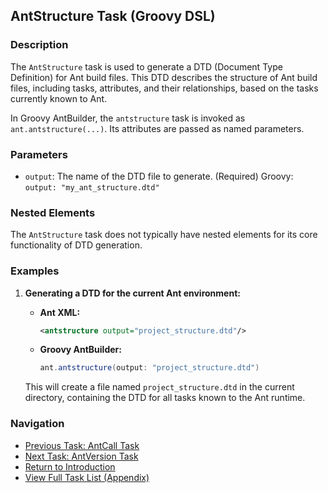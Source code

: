 ## AntStructure Task (Groovy DSL)

### Description

The `AntStructure` task is used to generate a DTD (Document Type Definition) for Ant build files. This DTD describes the structure of Ant build files, including tasks, attributes, and their relationships, based on the tasks currently known to Ant.

In Groovy AntBuilder, the `antstructure` task is invoked as `ant.antstructure(...)`. Its attributes are passed as named parameters.

### Parameters

*   `output`: The name of the DTD file to generate. (Required) Groovy: `output: "my_ant_structure.dtd"`

### Nested Elements

The `AntStructure` task does not typically have nested elements for its core functionality of DTD generation.

### Examples

1.  **Generating a DTD for the current Ant environment:**

    *   **Ant XML:**
        ```xml
        <antstructure output="project_structure.dtd"/>
        ```
    *   **Groovy AntBuilder:**
        ```groovy
        ant.antstructure(output: "project_structure.dtd")
        ```
    This will create a file named `project_structure.dtd` in the current directory, containing the DTD for all tasks known to the Ant runtime.

### Navigation

*   [Previous Task: AntCall Task](AntCall_Task_Groovy.md)
*   [Next Task: AntVersion Task](AntVersion_Task_Groovy.md)
*   [Return to Introduction](00-Introduction_Groovy_Ant_Manual.md)
*   [View Full Task List (Appendix)](Appendix_A_Ant_XML_to_Groovy_Mapping.md)
